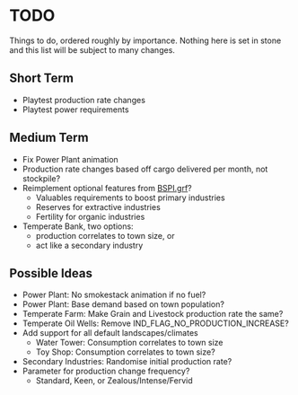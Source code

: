 # TODO
Things to do, ordered roughly by importance. Nothing here is set in stone and
this list will be subject to many changes.

## Short Term
* Playtest production rate changes
* Playtest power requirements

## Medium Term
* Fix Power Plant animation
* Production rate changes based off cargo delivered per month, not stockpile?
* Reimplement optional features from [BSPI.grf](https://www.tt-forums.net/viewtopic.php?t=84735)?
    * Valuables requirements to boost primary industries
    * Reserves for extractive industries
    * Fertility for organic industries
* Temperate Bank, two options:
    * production correlates to town size, or
    * act like a secondary industry

## Possible Ideas
* Power Plant: No smokestack animation if no fuel?
* Power Plant: Base demand based on town population?
* Temperate Farm: Make Grain and Livestock production rate the same?
* Temperate Oil Wells: Remove IND_FLAG_NO_PRODUCTION_INCREASE?
* Add support for all default landscapes/climates
    * Water Tower: Consumption correlates to town size
    * Toy Shop: Consumption correlates to town size?
* Secondary Industries: Randomise initial production rate?
* Parameter for production change frequency?
    * Standard, Keen, or Zealous/Intense/Fervid


